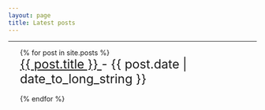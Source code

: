 ```yaml
---
layout: page
title: Latest posts
---
```


<hr>



<ul style="list-style-type:none">
  {% for post in site.posts %}
    <li style="font-size:25px">
      <a href="{{ post.url }}">
        {{ post.title }}
      </a>
      - <time datetime="{{ post.date | date: "%Y-%m-%d" }}">{{ post.date | date_to_long_string }}</time>
    </li>
    <br>
  {% endfor %}
</ul>